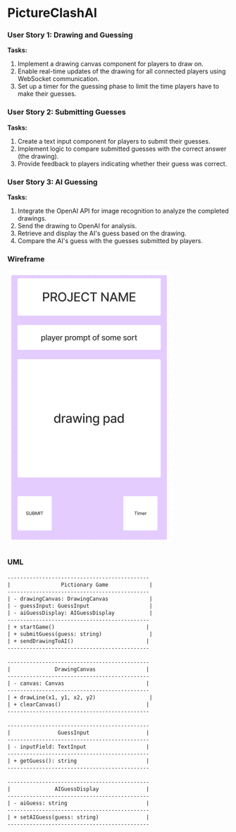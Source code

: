 # PictureClashAI


### User Story 1: Drawing and Guessing
**Tasks:**
1. Implement a drawing canvas component for players to draw on.
2. Enable real-time updates of the drawing for all connected players using WebSocket communication.
3. Set up a timer for the guessing phase to limit the time players have to make their guesses.

### User Story 2: Submitting Guesses
**Tasks:**
1. Create a text input component for players to submit their guesses.
2. Implement logic to compare submitted guesses with the correct answer (the drawing).
3. Provide feedback to players indicating whether their guess was correct.

### User Story 3: AI Guessing
**Tasks:**
1. Integrate the OpenAI API for image recognition to analyze the completed drawings.
2. Send the drawing to OpenAI for analysis.
3. Retrieve and display the AI's guess based on the drawing.
4. Compare the AI's guess with the guesses submitted by players.

### Wireframe
![img.png](img.png)
### UML

    ---------------------------------------------
    |                Pictionary Game             |
    ---------------------------------------------
    | - drawingCanvas: DrawingCanvas             |
    | - guessInput: GuessInput                   |
    | - aiGuessDisplay: AIGuessDisplay           |
    ---------------------------------------------
    | + startGame()                             |
    | + submitGuess(guess: string)               |
    | + sendDrawingToAI()                       |
    ---------------------------------------------
    
    ---------------------------------------------
    |              DrawingCanvas                |
    ---------------------------------------------
    | - canvas: Canvas                          |
    ---------------------------------------------
    | + drawLine(x1, y1, x2, y2)                 |
    | + clearCanvas()                           |
    ---------------------------------------------
    
    ---------------------------------------------
    |               GuessInput                  |
    ---------------------------------------------
    | - inputField: TextInput                   |
    ---------------------------------------------
    | + getGuess(): string                      |
    ---------------------------------------------
    
    ---------------------------------------------
    |              AIGuessDisplay               |
    ---------------------------------------------
    | - aiGuess: string                         |
    ---------------------------------------------
    | + setAIGuess(guess: string)               |
    ---------------------------------------------
